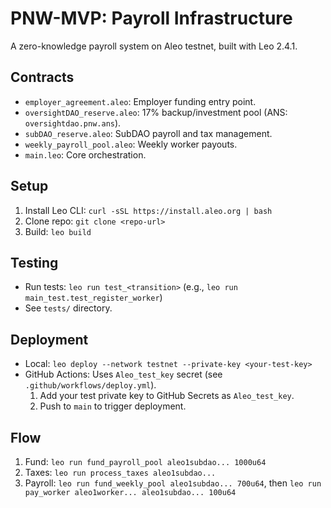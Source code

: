 # PNW-MVP: Payroll Infrastructure

A zero-knowledge payroll system on Aleo testnet, built with Leo 2.4.1.

## Contracts
- `employer_agreement.aleo`: Employer funding entry point.
- `oversightDAO_reserve.aleo`: 17% backup/investment pool (ANS: `oversightdao.pnw.ans`).
- `subDAO_reserve.aleo`: SubDAO payroll and tax management.
- `weekly_payroll_pool.aleo`: Weekly worker payouts.
- `main.leo`: Core orchestration.

## Setup
1. Install Leo CLI: `curl -sSL https://install.aleo.org | bash`
2. Clone repo: `git clone <repo-url>`
3. Build: `leo build`

## Testing
- Run tests: `leo run test_<transition>` (e.g., `leo run main_test.test_register_worker`)
- See `tests/` directory.

## Deployment
- Local: `leo deploy --network testnet --private-key <your-test-key>`
- GitHub Actions: Uses `Aleo_test_key` secret (see `.github/workflows/deploy.yml`).
  1. Add your test private key to GitHub Secrets as `Aleo_test_key`.
  2. Push to `main` to trigger deployment.

## Flow
1. Fund: `leo run fund_payroll_pool aleo1subdao... 1000u64`
2. Taxes: `leo run process_taxes aleo1subdao...`
3. Payroll: `leo run fund_weekly_pool aleo1subdao... 700u64`, then `leo run pay_worker aleo1worker... aleo1subdao... 100u64`

